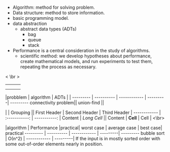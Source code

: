 - Algorithm: method for solving problem.
- Data structure: method to store information.
- basic programming model.
- data abstraction
  - abstract data types (ADTs) 
    - bag
    - queue
    - stack
- Performance is a central consideration in the study of algorithms.
  - scientific method: we develop hypotheses about performance, create mathematical models, and run experiments to test them, repeating the process as necessary.

< \br >
<table>
  <th></th>
   <th></th>
   <th></th>
  <tr><td></td><td></td><td></td></tr>
  
</table>
|probblem | algorithm | ADTs | | 
--------- | ---------- | ------------ | ---------| ---------
connectivity problem|| union-find ||


|             |          Grouping           ||
First Header  | Second Header | Third Header |
 ------------ | :-----------: | -----------: |
Content       |          *Long Cell*        ||
Content       |   **Cell**    |         Cell |
<\br>


|algorithm | Performance |practical|
worst case | average case | best case| practical
--------- | ---------- | ------------ | ---------| ---------
bubble sort | О(n^2) | ------------ | ---------| If the input is in mostly sorted order with some out-of-order elements nearly in position. 
